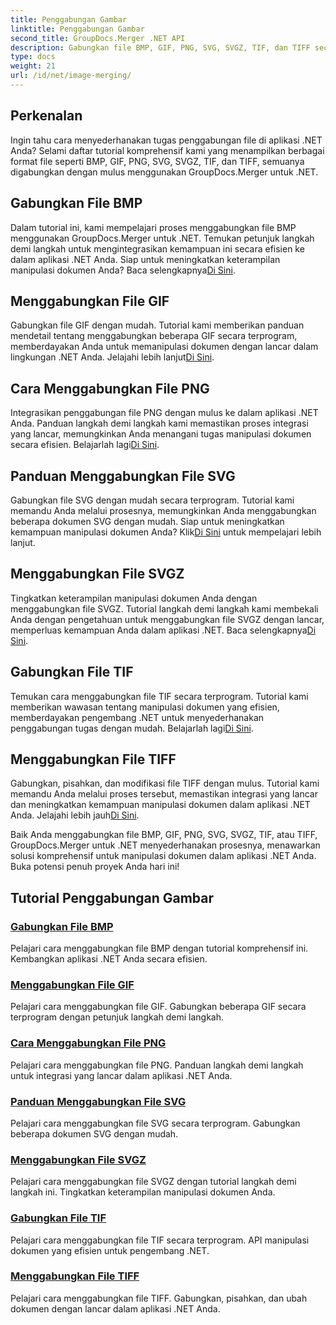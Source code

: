 ```yaml
---
title: Penggabungan Gambar
linktitle: Penggabungan Gambar
second_title: GroupDocs.Merger .NET API
description: Gabungkan file BMP, GIF, PNG, SVG, SVGZ, TIF, dan TIFF secara mulus dengan GroupDocs.Merger .NET. Integrasikan manipulasi dokumen secara efisien ke dalam aplikasi .NET Anda.
type: docs
weight: 21
url: /id/net/image-merging/
---
```

## Perkenalan

Ingin tahu cara menyederhanakan tugas penggabungan file di aplikasi .NET Anda? Selami daftar tutorial komprehensif kami yang menampilkan berbagai format file seperti BMP, GIF, PNG, SVG, SVGZ, TIF, dan TIFF, semuanya digabungkan dengan mulus menggunakan GroupDocs.Merger untuk .NET.

## Gabungkan File BMP

 Dalam tutorial ini, kami mempelajari proses menggabungkan file BMP menggunakan GroupDocs.Merger untuk .NET. Temukan petunjuk langkah demi langkah untuk mengintegrasikan kemampuan ini secara efisien ke dalam aplikasi .NET Anda. Siap untuk meningkatkan keterampilan manipulasi dokumen Anda? Baca selengkapnya[Di Sini](./merge-bmp-files/).

## Menggabungkan File GIF

 Gabungkan file GIF dengan mudah. Tutorial kami memberikan panduan mendetail tentang menggabungkan beberapa GIF secara terprogram, memberdayakan Anda untuk memanipulasi dokumen dengan lancar dalam lingkungan .NET Anda. Jelajahi lebih lanjut[Di Sini](./merging-gif-files/).

## Cara Menggabungkan File PNG

Integrasikan penggabungan file PNG dengan mulus ke dalam aplikasi .NET Anda. Panduan langkah demi langkah kami memastikan proses integrasi yang lancar, memungkinkan Anda menangani tugas manipulasi dokumen secara efisien. Belajarlah lagi[Di Sini](./how-to-merge-png-files/).

## Panduan Menggabungkan File SVG

 Gabungkan file SVG dengan mudah secara terprogram. Tutorial kami memandu Anda melalui prosesnya, memungkinkan Anda menggabungkan beberapa dokumen SVG dengan mudah. Siap untuk meningkatkan kemampuan manipulasi dokumen Anda? Klik[Di Sini](./guide-merging-svg-files/) untuk mempelajari lebih lanjut.

## Menggabungkan File SVGZ

 Tingkatkan keterampilan manipulasi dokumen Anda dengan menggabungkan file SVGZ. Tutorial langkah demi langkah kami membekali Anda dengan pengetahuan untuk menggabungkan file SVGZ dengan lancar, memperluas kemampuan Anda dalam aplikasi .NET. Baca selengkapnya[Di Sini](./merging-svgz-files/).

## Gabungkan File TIF

 Temukan cara menggabungkan file TIF secara terprogram. Tutorial kami memberikan wawasan tentang manipulasi dokumen yang efisien, memberdayakan pengembang .NET untuk menyederhanakan penggabungan tugas dengan mudah. Belajarlah lagi[Di Sini](./merge-tif-files/).

## Menggabungkan File TIFF

Gabungkan, pisahkan, dan modifikasi file TIFF dengan mulus. Tutorial kami memandu Anda melalui proses tersebut, memastikan integrasi yang lancar dan meningkatkan kemampuan manipulasi dokumen dalam aplikasi .NET Anda. Jelajahi lebih jauh[Di Sini](./merging-tiff-files/).

Baik Anda menggabungkan file BMP, GIF, PNG, SVG, SVGZ, TIF, atau TIFF, GroupDocs.Merger untuk .NET menyederhanakan prosesnya, menawarkan solusi komprehensif untuk manipulasi dokumen dalam aplikasi .NET Anda. Buka potensi penuh proyek Anda hari ini!
## Tutorial Penggabungan Gambar
### [Gabungkan File BMP](./merge-bmp-files/)
Pelajari cara menggabungkan file BMP dengan tutorial komprehensif ini. Kembangkan aplikasi .NET Anda secara efisien.
### [Menggabungkan File GIF](./merging-gif-files/)
Pelajari cara menggabungkan file GIF. Gabungkan beberapa GIF secara terprogram dengan petunjuk langkah demi langkah.
### [Cara Menggabungkan File PNG](./how-to-merge-png-files/)
Pelajari cara menggabungkan file PNG. Panduan langkah demi langkah untuk integrasi yang lancar dalam aplikasi .NET Anda.
### [Panduan Menggabungkan File SVG](./guide-merging-svg-files/)
Pelajari cara menggabungkan file SVG secara terprogram. Gabungkan beberapa dokumen SVG dengan mudah.
### [Menggabungkan File SVGZ](./merging-svgz-files/)
Pelajari cara menggabungkan file SVGZ dengan tutorial langkah demi langkah ini. Tingkatkan keterampilan manipulasi dokumen Anda.
### [Gabungkan File TIF](./merge-tif-files/)
Pelajari cara menggabungkan file TIF secara terprogram. API manipulasi dokumen yang efisien untuk pengembang .NET.
### [Menggabungkan File TIFF](./merging-tiff-files/)
Pelajari cara menggabungkan file TIFF. Gabungkan, pisahkan, dan ubah dokumen dengan lancar dalam aplikasi .NET Anda.